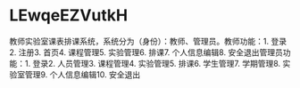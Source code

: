 # LEwqeEZVutkH
教师实验室课表排课系统，系统分为（身份）：教师、管理员。教师功能：1. 登录2. 注册3. 首页4. 课程管理5. 实验管理6. 排课7. 个人信息编辑8. 安全退出管理员功能：1. 登录2. 人员管理3. 课程管理4. 实验管理5. 排课6. 学生管理7. 学期管理8. 实验室管理9. 个人信息编辑10. 安全退出 
